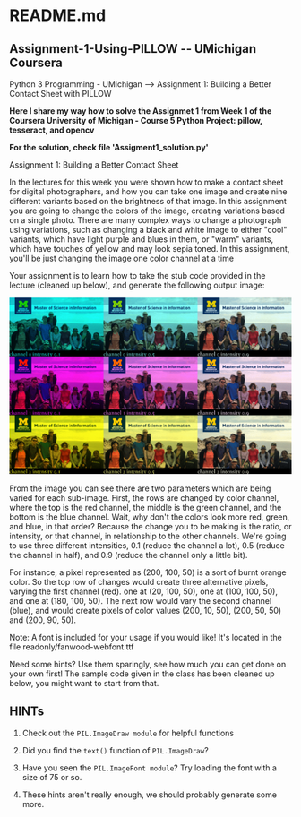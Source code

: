 # README.md

## Assignment-1-Using-PILLOW  -- UMichigan Coursera
Python 3 Programming - UMichigan --> Assignment 1: Building a Better Contact Sheet with PILLOW


__Here I share my way how to solve the Assignmet 1 from Week 1 of the Coursera University of Michigan - Course 5 Python Project: pillow, tesseract, and opencv__

__For the solution, check file 'Assigment1_solution.py'__


Assignment 1: Building a Better Contact Sheet

In the lectures for this week you were shown how to make a contact sheet for digital photographers, and how you can take one image and create nine different variants based on the brightness of that image. In this assignment you are going to change the colors of the image, creating variations based on a single photo. There are many complex ways to change a photograph using variations, such as changing a black and white image to either "cool" variants, which have light purple and blues in them, or "warm" variants, which have touches of yellow and may look sepia toned. In this assignment, you'll be just changing the image one color channel at a time

Your assignment is to learn how to take the stub code provided in the lecture (cleaned up below), and generate the following output image:

![](assignment1_Instructions_pic.png)

From the image you can see there are two parameters which are being varied for each sub-image. First, the rows are changed by color channel, where the top is the red channel, the middle is the green channel, and the bottom is the blue channel. Wait, why don't the colors look more red, green, and blue, in that order? Because the change you to be making is the ratio, or intensity, or that channel, in relationship to the other channels. We're going to use three different intensities, 0.1 (reduce the channel a lot), 0.5 (reduce the channel in half), and 0.9 (reduce the channel only a little bit).

For instance, a pixel represented as (200, 100, 50) is a sort of burnt orange color. So the top row of changes would create three alternative pixels, varying the first channel (red). one at (20, 100, 50), one at (100, 100, 50), and one at (180, 100, 50). The next row would vary the second channel (blue), and would create pixels of color values (200, 10, 50), (200, 50, 50) and (200, 90, 50).

Note: A font is included for your usage if you would like! It's located in the file readonly/fanwood-webfont.ttf

Need some hints? Use them sparingly, see how much you can get done on your own first! The sample code given in the class has been cleaned up below, you might want to start from that.



## HINTs
1. Check out the ```PIL.ImageDraw module``` for helpful functions

2. Did you find the ```text()``` function of ```PIL.ImageDraw```?

3. Have you seen the ```PIL.ImageFont module```? Try loading the font with a size of 75 or so.

4. These hints aren't really enough, we should probably generate some more.




